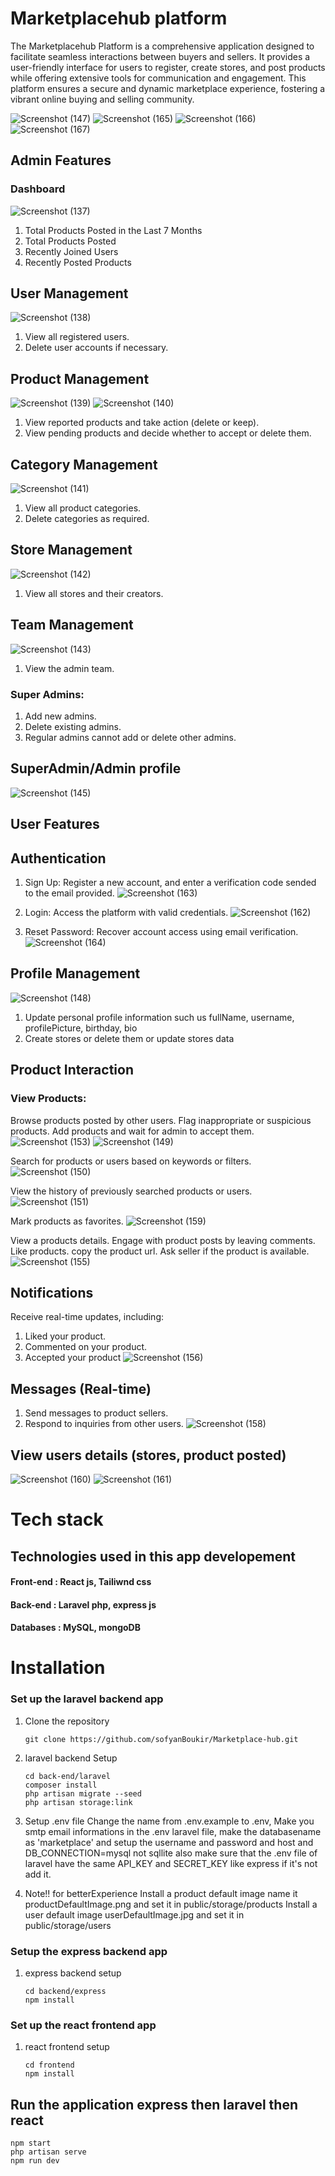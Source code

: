 # Marketplacehub platform

The Marketplacehub Platform is a comprehensive application designed to facilitate seamless interactions between buyers and sellers.
It provides a user-friendly interface for users to register, create stores, and post products while offering extensive tools for communication and engagement.
This platform ensures a secure and dynamic marketplace experience, fostering a vibrant online buying and selling community.

![Screenshot (147)](https://github.com/user-attachments/assets/97b0ba46-cbfe-4b74-ab8a-2bd882f09e90)
![Screenshot (165)](https://github.com/user-attachments/assets/19dbe8a3-a17a-4c66-88be-8d6ecf422edb)
![Screenshot (166)](https://github.com/user-attachments/assets/8848bb04-d434-47a2-a5ec-3ea062f66712)
![Screenshot (167)](https://github.com/user-attachments/assets/bd23feae-eb0e-49a0-81dd-e727c94d5d19)

## Admin Features

### Dashboard
![Screenshot (137)](https://github.com/user-attachments/assets/c41ef99d-05f6-468f-a00e-d239d1cb9971)
1. Total Products Posted in the Last 7 Months  
2. Total Products Posted  
3. Recently Joined Users  
4. Recently Posted Products


## User Management
![Screenshot (138)](https://github.com/user-attachments/assets/fc4c70de-aa52-496f-b720-ed0a22b0820d)
1. View all registered users.
2. Delete user accounts if necessary.


## Product Management
![Screenshot (139)](https://github.com/user-attachments/assets/a78d52ad-bc47-4b82-9c65-3abd9e72b21d)
![Screenshot (140)](https://github.com/user-attachments/assets/5eebce0c-55d8-4f2e-8d97-3db6d40c5067)
1. View reported products and take action (delete or keep).
2. View pending products and decide whether to accept or delete them.


## Category Management
![Screenshot (141)](https://github.com/user-attachments/assets/197e6a0f-11de-40e8-8e46-810af9bafdce)
1. View all product categories.
2. Delete categories as required.


## Store Management
![Screenshot (142)](https://github.com/user-attachments/assets/fb71b217-655d-4c97-88f6-d1aa04c9afd4)

1. View all stores and their creators.

## Team Management
![Screenshot (143)](https://github.com/user-attachments/assets/edfd05c0-4c28-4209-8e0b-47374630dfaf)

1. View the admin team.
### Super Admins:
1. Add new admins.
2. Delete existing admins.
3. Regular admins cannot add or delete other admins.


## SuperAdmin/Admin profile
![Screenshot (145)](https://github.com/user-attachments/assets/3bd1d68c-13b8-465b-8d63-919ebf8f9ec8)



## User Features

## Authentication

1. Sign Up: Register a new account, and enter a verification code sended to the email provided.
![Screenshot (163)](https://github.com/user-attachments/assets/ddb8d9a3-f67f-4267-9ac1-502a08b198fd)

2. Login: Access the platform with valid credentials.
![Screenshot (162)](https://github.com/user-attachments/assets/9378e248-6f8e-421b-a889-1d74c1f2d548)

4. Reset Password: Recover account access using email verification.
![Screenshot (164)](https://github.com/user-attachments/assets/00af209d-b62a-4888-90da-abe6d3f8342b)

## Profile Management
![Screenshot (148)](https://github.com/user-attachments/assets/384c7d33-0795-49e0-b2a5-afdfdcbbda09)

1. Update personal profile information such us fullName, username, profilePicture, birthday, bio
2. Create stores or delete them or update stores data


## Product Interaction

### View Products:

Browse products posted by other users.
Flag inappropriate or suspicious products.
Add products and wait for admin to accept them.
![Screenshot (153)](https://github.com/user-attachments/assets/236f26fb-9076-47c0-b73d-8e70882e1f17)
![Screenshot (149)](https://github.com/user-attachments/assets/54026ca0-76af-48d5-bbdb-ad004c401677)


Search for products or users based on keywords or filters.
![Screenshot (150)](https://github.com/user-attachments/assets/19a1bdac-e1cb-47b3-a5f3-9c76ff81db92)


View the history of previously searched products or users.
![Screenshot (151)](https://github.com/user-attachments/assets/93bf3351-05bf-4fec-a005-7d21ad18726b)



Mark products as favorites.
![Screenshot (159)](https://github.com/user-attachments/assets/4f2628d2-2cb1-48b4-9949-4d74231825a1)


View a products details.
Engage with product posts by leaving comments.
Like products.
copy the product url.
Ask seller if the product is available.
![Screenshot (155)](https://github.com/user-attachments/assets/cae504f0-c9aa-46ff-91d7-33050e6ac44f)


## Notifications
Receive real-time updates, including:
1. Liked your product.
2. Commented on your product.
3. Accepted your product
![Screenshot (156)](https://github.com/user-attachments/assets/6b4cd755-ca17-43d0-999d-867c43d60bbf)

## Messages (Real-time)
1. Send messages to product sellers.
2. Respond to inquiries from other users.
![Screenshot (158)](https://github.com/user-attachments/assets/b93643a5-3964-47bd-8291-33a0fa37ee61)



## View users details (stores, product posted)
![Screenshot (160)](https://github.com/user-attachments/assets/29c9e91d-0ca9-4b3d-8bd5-c1df30ef95ad)
![Screenshot (161)](https://github.com/user-attachments/assets/2bd6c107-c90b-48bd-b99a-5eb987a71239)





# Tech stack
## Technologies used in this app developement
#### Front-end : React js, Tailiwnd css
#### Back-end : Laravel php, express js
#### Databases : MySQL, mongoDB



# Installation
### Set up the laravel backend app
1. Clone the repository
   ```
   git clone https://github.com/sofyanBoukir/Marketplace-hub.git
   ```
2. laravel backend Setup
   ```
   cd back-end/laravel
   composer install
   php artisan migrate --seed
   php artisan storage:link
   ```
3. Setup .env file
Change the name from .env.example to .env, 
Make you smtp email informations in the .env laravel file, make the databasename as 'marketplace' and setup the username and password and host and DB_CONNECTION=mysql not sqllite
also make sure that the .env file of laravel have the same API_KEY and SECRET_KEY like express if it's not add it.

4. Note!! for betterExperience
   Install a product default image name it productDefaultImage.png and set it in public/storage/products
   Install a user default image userDefaultImage.jpg and set it in public/storage/users
### Setup the express backend app
1. express backend setup
   ```
   cd backend/express
   npm install
   ```


### Set up the react frontend app
1. react frontend setup
   ```
   cd frontend
   npm install
   ```



## Run the application express then laravel then react
  ```
  npm start
  php artisan serve
  npm run dev
  ```

